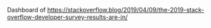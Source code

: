 Dashboard of https://stackoverflow.blog/2019/04/09/the-2019-stack-overflow-developer-survey-results-are-in/ 
